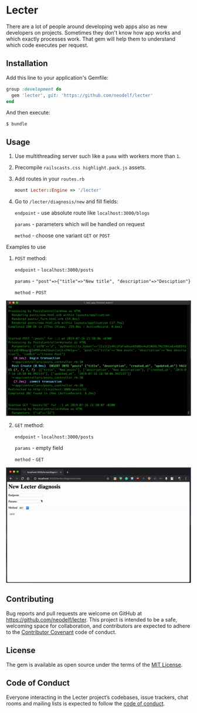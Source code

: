 # Lecter

There are a lot of people around developing web apps also as new developers on projects. Sometimes they don't know how app works and which exactly processes work.
That gem will help them to understand which code executes per request.
 

## Installation

Add this line to your application's Gemfile:

```ruby
group :development do
  gem 'lecter', git: 'https://github.com/neodelf/lecter'
end
```

And then execute:

    $ bundle

## Usage


1. Use multithreading server such like a `puma` with workers more than `1`.
2. Precompile `railscasts.css highlight.pack.js` assets.
3. Add routes in your `routes.rb`

    ```ruby
    mount Lecter::Engine => '/lecter'
    ```

4. Go to `/lecter/diagnosis/new` and fill fields:

    `endpoint` - use absolute route like `localhost:3000/blogs`
 
    `params` - parameters which will be handled on request
 
    `method` - choose one variant `GET` or `POST`

Examples to use
 1. `POST` method:
 
    `endpoint` - `localhost:3000/posts`
    
    `params` - `"post"=>{"title"=>"New title", "description"=>"Desciption"}`
    
    `method` - `POST`

 ![alt text](https://raw.githubusercontent.com/neodelf/staff/master/lecter_post_web.gif)

 2. `GET` method:
 
    `endpoint` - `localhost:3000/posts`

    `params` - empty field

    `method` - `GET`

 ![alt text](https://raw.githubusercontent.com/neodelf/staff/master/lecter_get_web.gif)

## Contributing

Bug reports and pull requests are welcome on GitHub at https://github.com/neodelf/lecter. This project is intended to be a safe, welcoming space for collaboration, and contributors are expected to adhere to the [Contributor Covenant](http://contributor-covenant.org) code of conduct.

## License

The gem is available as open source under the terms of the [MIT License](https://opensource.org/licenses/MIT).

## Code of Conduct

Everyone interacting in the Lecter project’s codebases, issue trackers, chat rooms and mailing lists is expected to follow the [code of conduct](https://github.com/[USERNAME]/lecter/blob/master/CODE_OF_CONDUCT.md).
